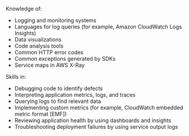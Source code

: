 Knowledge of:
- Logging and monitoring systems
- Languages for log queries (for example, Amazon CloudWatch Logs Insights)
- Data visualizations
- Code analysis tools
- Common HTTP error codes
- Common exceptions generated by SDKs
- Service maps in AWS X-Ray

Skills in:
- Debugging code to identify defects
- Interpreting application metrics, logs, and traces
- Querying logs to find relevant data
- Implementing custom metrics (for example, CloudWatch embedded metric
format [EMF])
- Reviewing application health by using dashboards and insights
- Troubleshooting deployment failures by using service output logs